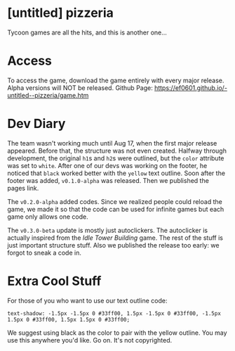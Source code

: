 # \[untitled\] pizzeria
Tycoon games are all the hits, and this is another one...
# Access
To access the game, download the game entirely with every major release. Alpha versions will NOT be released.
Github Page: https://ef0601.github.io/-untitled--pizzeria/game.htm
# Dev Diary
The team wasn't working much until Aug 17, when the first major release appeared. Before that, the structure was not even created.
Halfway through development, the original `h1`s and `h2`s were outlined, but the `color` attribute was set to `white`. After one of our devs was working on the footer, he noticed that `black` worked better with the `yellow` text outline.
Soon after the footer was added, `v0.1.0-alpha` was released. Then we published the pages link.

The `v0.2.0-alpha` added codes. Since we realized people could reload the game, we made it so that the code can be used for infinite games but each game only allows one code.

The `v0.3.0-beta` update is mostly just autoclickers. The autoclicker is actually inspired from the *Idle Tower Building* game. The rest of the stuff is just important structure stuff. 
Also we published the release too early: we forgot to sneak a code in.

# Extra Cool Stuff
For those of you who want to use our text outline code:
```
text-shadow: -1.5px -1.5px 0 #33ff00, 1.5px -1.5px 0 #33ff00, -1.5px 1.5px 0 #33ff00, 1.5px 1.5px 0 #33ff00;
```
We suggest using black as the color to pair with the yellow outline. You may use this anywhere you'd like. Go on. It's not copyrighted.
